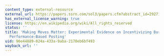 ```yaml
---
content_type: external-resource
external_url: https://papers.ssrn.com/sol3/papers.cfm?abstract_id=2927116
has_external_license_warning: true
license: https://en.wikipedia.org/wiki/All_rights_reserved
status: ''
title: 'Making Moves Matter: Experimental Evidence on Incentivizing Bureaucrats through
  Performance-Based Posting'
uid: 96e44889-024a-433a-9aba-2170eb6bf493
wayback_url: ''
---
```

